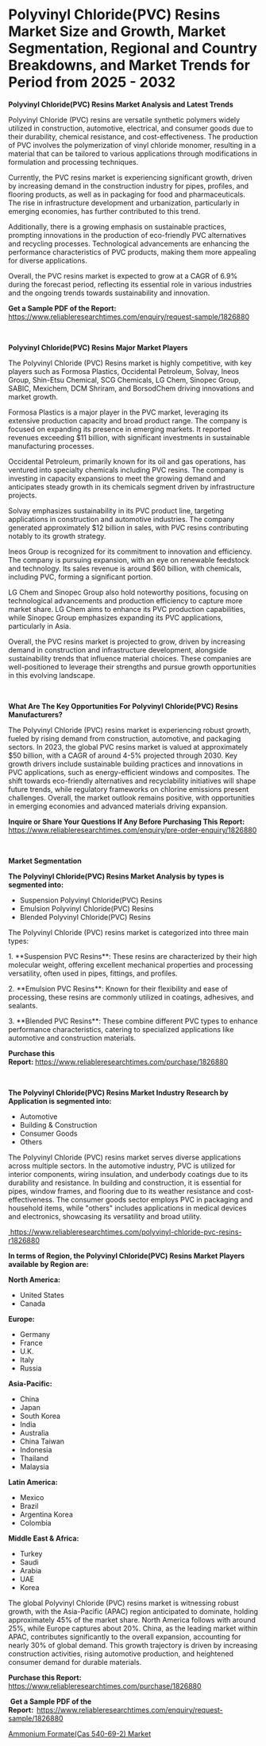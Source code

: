 <p><h1>Polyvinyl Chloride(PVC) Resins Market Size and Growth, Market Segmentation, Regional and Country Breakdowns, and Market Trends for Period from 2025 -  2032</h1></p><p><strong>Polyvinyl Chloride(PVC) Resins Market Analysis and Latest Trends</strong></p>
<p><p>Polyvinyl Chloride (PVC) resins are versatile synthetic polymers widely utilized in construction, automotive, electrical, and consumer goods due to their durability, chemical resistance, and cost-effectiveness. The production of PVC involves the polymerization of vinyl chloride monomer, resulting in a material that can be tailored to various applications through modifications in formulation and processing techniques.</p><p>Currently, the PVC resins market is experiencing significant growth, driven by increasing demand in the construction industry for pipes, profiles, and flooring products, as well as in packaging for food and pharmaceuticals. The rise in infrastructure development and urbanization, particularly in emerging economies, has further contributed to this trend. </p><p>Additionally, there is a growing emphasis on sustainable practices, prompting innovations in the production of eco-friendly PVC alternatives and recycling processes. Technological advancements are enhancing the performance characteristics of PVC products, making them more appealing for diverse applications. </p><p>Overall, the PVC resins market is expected to grow at a CAGR of 6.9% during the forecast period, reflecting its essential role in various industries and the ongoing trends towards sustainability and innovation.</p></p>
<p><strong>Get a Sample PDF of the Report:&nbsp;</strong> <a href="https://www.reliableresearchtimes.com/enquiry/request-sample/1826880?utm_campaign=2007&utm_medium=2&utm_source=Github&utm_content=ia&utm_term=03022025&utm_id=polyvinyl-chloridepvc-resins">https://www.reliableresearchtimes.com/enquiry/request-sample/1826880</a></p>
<p>&nbsp;</p>
<p><strong>Polyvinyl Chloride(PVC) Resins Major Market Players</strong></p>
<p><p>The Polyvinyl Chloride (PVC) Resins market is highly competitive, with key players such as Formosa Plastics, Occidental Petroleum, Solvay, Ineos Group, Shin-Etsu Chemical, SCG Chemicals, LG Chem, Sinopec Group, SABIC, Mexichem, DCM Shriram, and BorsodChem driving innovations and market growth.</p><p>Formosa Plastics is a major player in the PVC market, leveraging its extensive production capacity and broad product range. The company is focused on expanding its presence in emerging markets. It reported revenues exceeding $11 billion, with significant investments in sustainable manufacturing processes.</p><p>Occidental Petroleum, primarily known for its oil and gas operations, has ventured into specialty chemicals including PVC resins. The company is investing in capacity expansions to meet the growing demand and anticipates steady growth in its chemicals segment driven by infrastructure projects.</p><p>Solvay emphasizes sustainability in its PVC product line, targeting applications in construction and automotive industries. The company generated approximately $12 billion in sales, with PVC resins contributing notably to its growth strategy.</p><p>Ineos Group is recognized for its commitment to innovation and efficiency. The company is pursuing expansion, with an eye on renewable feedstock and technology. Its sales revenue is around $60 billion, with chemicals, including PVC, forming a significant portion.</p><p>LG Chem and Sinopec Group also hold noteworthy positions, focusing on technological advancements and production efficiency to capture more market share. LG Chem aims to enhance its PVC production capabilities, while Sinopec Group emphasizes expanding its PVC applications, particularly in Asia.</p><p>Overall, the PVC resins market is projected to grow, driven by increasing demand in construction and infrastructure development, alongside sustainability trends that influence material choices. These companies are well-positioned to leverage their strengths and pursue growth opportunities in this evolving landscape.</p></p>
<p>&nbsp;</p>
<p><strong>What Are The Key Opportunities For Polyvinyl Chloride(PVC) Resins Manufacturers?</strong></p>
<p><p>The Polyvinyl Chloride (PVC) resins market is experiencing robust growth, fueled by rising demand from construction, automotive, and packaging sectors. In 2023, the global PVC resins market is valued at approximately $50 billion, with a CAGR of around 4-5% projected through 2030. Key growth drivers include sustainable building practices and innovations in PVC applications, such as energy-efficient windows and composites. The shift towards eco-friendly alternatives and recyclability initiatives will shape future trends, while regulatory frameworks on chlorine emissions present challenges. Overall, the market outlook remains positive, with opportunities in emerging economies and advanced materials driving expansion.</p></p>
<p><strong>Inquire or Share Your Questions If Any Before Purchasing This Report:</strong> <a href="https://www.reliableresearchtimes.com/enquiry/pre-order-enquiry/1826880?utm_campaign=2007&utm_medium=2&utm_source=Github&utm_content=ia&utm_term=03022025&utm_id=polyvinyl-chloridepvc-resins">https://www.reliableresearchtimes.com/enquiry/pre-order-enquiry/1826880</a></p>
<p>&nbsp;</p>
<p><strong>Market Segmentation</strong></p>
<p><strong>The Polyvinyl Chloride(PVC) Resins Market Analysis by types is segmented into:</strong></p>
<p><ul><li>Suspension Polyvinyl Chloride(PVC) Resins</li><li>Emulsion Polyvinyl Chloride(PVC) Resins</li><li>Blended Polyvinyl Chloride(PVC) Resins</li></ul></p>
<p><p>The Polyvinyl Chloride (PVC) resins market is categorized into three main types: </p><p>1. **Suspension PVC Resins**: These resins are characterized by their high molecular weight, offering excellent mechanical properties and processing versatility, often used in pipes, fittings, and profiles. </p><p>2. **Emulsion PVC Resins**: Known for their flexibility and ease of processing, these resins are commonly utilized in coatings, adhesives, and sealants. </p><p>3. **Blended PVC Resins**: These combine different PVC types to enhance performance characteristics, catering to specialized applications like automotive and construction materials.</p></p>
<p><strong>Purchase this Report:&nbsp;</strong><a href="https://www.reliableresearchtimes.com/purchase/1826880?utm_campaign=2007&utm_medium=2&utm_source=Github&utm_content=ia&utm_term=03022025&utm_id=polyvinyl-chloridepvc-resins">https://www.reliableresearchtimes.com/purchase/1826880</a></p>
<p>&nbsp;</p>
<p><strong>The Polyvinyl Chloride(PVC) Resins Market Industry Research by Application is segmented into:</strong></p>
<p><ul><li>Automotive</li><li>Building & Construction</li><li>Consumer Goods</li><li>Others</li></ul></p>
<p><p>The Polyvinyl Chloride (PVC) resins market serves diverse applications across multiple sectors. In the automotive industry, PVC is utilized for interior components, wiring insulation, and underbody coatings due to its durability and resistance. In building and construction, it is essential for pipes, window frames, and flooring due to its weather resistance and cost-effectiveness. The consumer goods sector employs PVC in packaging and household items, while "others" includes applications in medical devices and electronics, showcasing its versatility and broad utility.</p></p>
<p><a href="https://www.reliableresearchtimes.com/polyvinyl-chloride-pvc-resins-r1826880?utm_campaign=2007&utm_medium=2&utm_source=Github&utm_content=ia&utm_term=03022025&utm_id=polyvinyl-chloridepvc-resins">&nbsp;https://www.reliableresearchtimes.com/polyvinyl-chloride-pvc-resins-r1826880</a></p>
<p><strong>In terms of Region, the Polyvinyl Chloride(PVC) Resins Market Players available by Region are:</strong></p>
<p>
    <p> <strong> North America: </strong>
        <ul>
            <li>United States</li>
            <li>Canada</li>
        </ul>
        </p> 
    <p> <strong> Europe: </strong>
        <ul>
            <li>Germany</li>
            <li>France</li>
            <li>U.K.</li>
            <li>Italy</li>
            <li>Russia</li>
        </ul>
        </p> 
    <p> <strong> Asia-Pacific: </strong>
        <ul>
            <li>China</li>
            <li>Japan</li>
            <li>South Korea</li>
            <li>India</li>
            <li>Australia</li>
            <li>China Taiwan</li>
            <li>Indonesia</li>
            <li>Thailand</li>
            <li>Malaysia</li>
        </ul>
        </p> 
    <p> <strong> Latin America: </strong>
        <ul>
            <li>Mexico</li>
            <li>Brazil</li>
            <li>Argentina Korea</li>
            <li>Colombia</li>
        </ul>
        </p> 
    <p> <strong> Middle East & Africa: </strong>
        <ul>
            <li>Turkey</li>
            <li>Saudi</li>
            <li>Arabia</li>
            <li>UAE</li>
            <li>Korea</li>
        </ul>
    </p>
    </p>
<p><p>The global Polyvinyl Chloride (PVC) resins market is witnessing robust growth, with the Asia-Pacific (APAC) region anticipated to dominate, holding approximately 45% of the market share. North America follows with around 25%, while Europe captures about 20%. China, as the leading market within APAC, contributes significantly to the overall expansion, accounting for nearly 30% of global demand. This growth trajectory is driven by increasing construction activities, rising automotive production, and heightened consumer demand for durable materials.</p></p>
<p><strong>Purchase this Report: </strong><a href="https://www.reliableresearchtimes.com/purchase/1826880?utm_campaign=2007&utm_medium=2&utm_source=Github&utm_content=ia&utm_term=03022025&utm_id=polyvinyl-chloridepvc-resins">https://www.reliableresearchtimes.com/purchase/1826880</a></p>
<p>&nbsp;<strong>Get a Sample PDF of the Report:&nbsp;&nbsp;</strong><a href="https://www.reliableresearchtimes.com/enquiry/request-sample/1826880?utm_campaign=2007&utm_medium=2&utm_source=Github&utm_content=ia&utm_term=03022025&utm_id=polyvinyl-chloridepvc-resins">https://www.reliableresearchtimes.com/enquiry/request-sample/1826880</a></p>
<p><strong></strong></p>
<p><p><a href="https://github.com/provorikovar/Market-Research-Report-List-7/blob/main/ammonium-formatecas-540-69-2-market.md?utm_campaign=2007&utm_medium=2&utm_source=Github&utm_content=ia&utm_term=03022025&utm_id=polyvinyl-chloridepvc-resins">Ammonium Formate(Cas 540-69-2) Market</a></p></p>